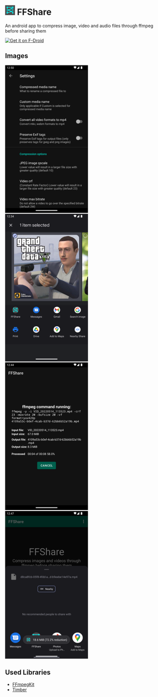 # <img src="fastlane/metadata/android/en-US/images/icon.png" height="32"> FFShare

An android app to compress image, video and audio files through ffmpeg before sharing them

[<img src="https://f-droid.org/badge/get-it-on.png"
      alt="Get it on F-Droid"
      height="80">](https://f-droid.org/app/com.caydey.ffshare)

## Images

<p align="left">
      <img src="fastlane/metadata/android/en-US/images/phoneScreenshots/1.png" width="270">
      <img src="fastlane/metadata/android/en-US/images/phoneScreenshots/2.png" width="270">
      <img src="fastlane/metadata/android/en-US/images/phoneScreenshots/3.png" width="270">
      <img src="fastlane/metadata/android/en-US/images/phoneScreenshots/4.png" width="270">
</p>

## Used Libraries

- [FFmpegKit](https://github.com/tanersener/ffmpeg-kit)
- [Timber](https://github.com/JakeWharton/timber)
